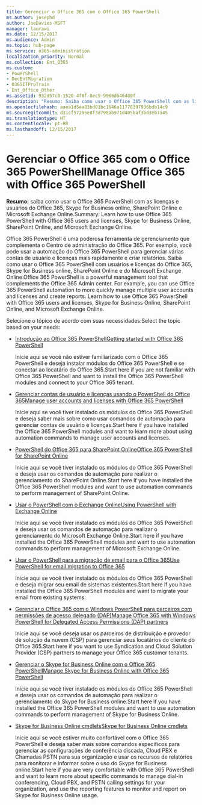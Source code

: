 ```yaml
---
title: Gerenciar o Office 365 com o Office 365 PowerShell
ms.author: josephd
author: JoeDavies-MSFT
manager: laurawi
ms.date: 12/15/2017
ms.audience: Admin
ms.topic: hub-page
ms.service: o365-administration
localization_priority: Normal
ms.collection: Ent_O365
ms.custom:
- PowerShell
- DecEntMigration
- O365ITProTrain
- Ent_Office_Other
ms.assetid: 932d57c0-1520-4f0f-8ec9-9966d646480f
description: "Resumo: Saiba como usar o Office 365 PowerShell com as licenças e usuários do Office 365, Skype for Business online, SharePoint Online e Microsoft Exchange Online."
ms.openlocfilehash: aaea1d5aa83bd01bc1646a11778397936bdb14c9
ms.sourcegitcommit: d31cf57295e8f3d798ab971d405baf3bd3eb7a45
ms.translationtype: HT
ms.contentlocale: pt-BR
ms.lasthandoff: 12/15/2017
---
```

# <a name="manage-office-365-with-office-365-powershell"></a><span data-ttu-id="49d73-103">Gerenciar o Office 365 com o Office 365 PowerShell</span><span class="sxs-lookup"><span data-stu-id="49d73-103">Manage Office 365 with Office 365 PowerShell</span></span>

 <span data-ttu-id="49d73-104">**Resumo:** saiba como usar o Office 365 PowerShell com as licenças e usuários do Office 365, Skype for Business online, SharePoint Online e Microsoft Exchange Online.</span><span class="sxs-lookup"><span data-stu-id="49d73-104">Summary: Learn how to use Office 365 PowerShell with Office 365 users and licenses, Skype for Business Online, SharePoint Online, and Microsoft Exchange Online.</span></span>
  
<span data-ttu-id="49d73-p101">Office 365 PowerShell é uma poderosa ferramenta de gerenciamento que complementa o Centro de administração do Office 365. Por exemplo, você pode usar a automação do Office 365 PowerShell para gerenciar várias contas de usuário e licenças mais rapidamente e criar relatórios. Saiba como usar o Office 365 PowerShell com usuários e licenças do Office 365, Skype for Business online, SharePoint Online e do Microsoft Exchange Online.</span><span class="sxs-lookup"><span data-stu-id="49d73-p101">Office 365 PowerShell is a powerful management tool that complements the Office 365 Admin center. For example, you can use Office 365 PowerShell automation to more quickly manage multiple user accounts and licenses and create reports. Learn how to use Office 365 PowerShell with Office 365 users and licenses, Skype for Business Online, SharePoint Online, and Microsoft Exchange Online.</span></span> 
  
<span data-ttu-id="49d73-108">Selecione o tópico de acordo com suas necessidades:</span><span class="sxs-lookup"><span data-stu-id="49d73-108">Select the topic based on your needs:</span></span>
  
- [<span data-ttu-id="49d73-109">Introdução ao Office 365 PowerShell</span><span class="sxs-lookup"><span data-stu-id="49d73-109">Getting started with Office 365 PowerShell</span></span>](getting-started-with-office-365-powershell.md)
    
    <span data-ttu-id="49d73-110">Inicie aqui se você não estiver familiarizado com o Office 365 PowerShell e deseja instalar módulos do Office 365 PowerShell e se conectar ao locatário do Office 365.</span><span class="sxs-lookup"><span data-stu-id="49d73-110">Start here if you are not familiar with Office 365 PowerShell and want to install the Office 365 PowerShell modules and connect to your Office 365 tenant.</span></span>
    
- [<span data-ttu-id="49d73-111">Gerenciar contas de usuário e licenças usando o PowerShell do Office 365</span><span class="sxs-lookup"><span data-stu-id="49d73-111">Manage user accounts and licenses with Office 365 PowerShell</span></span>](manage-user-accounts-and-licenses-with-office-365-powershell.md)
    
    <span data-ttu-id="49d73-112">Inicie aqui se você tiver instalado os módulos do Office 365 PowerShell e deseja saber mais sobre como usar comandos de automação para gerenciar contas de usuário e licenças.</span><span class="sxs-lookup"><span data-stu-id="49d73-112">Start here if you have installed the Office 365 PowerShell modules and want to learn more about using automation commands to manage user accounts and licenses.</span></span>
    
- <span data-ttu-id="49d73-113">[PowerShell do Office 365 para SharePoint Online]((https://technet.microsoft.com/pt-BR/library/fp161362.aspx))</span><span class="sxs-lookup"><span data-stu-id="49d73-113">[Office 365 PowerShell for SharePoint Online]((https://technet.microsoft.com/pt-BR/library/fp161362.aspx))</span></span>
    
    <span data-ttu-id="49d73-114">Inicie aqui se você tiver instalado os módulos do Office 365 PowerShell e deseja usar os comandos de automação para realizar o gerenciamento do SharePoint Online.</span><span class="sxs-lookup"><span data-stu-id="49d73-114">Start here if you have installed the Office 365 PowerShell modules and want to use automation commands to perform management of SharePoint Online.</span></span>
    
- [<span data-ttu-id="49d73-115">Usar o PowerShell com o Exchange Online</span><span class="sxs-lookup"><span data-stu-id="49d73-115">Using PowerShell with Exchange Online</span></span>](https://technet.microsoft.com/library/jj200677%28v=exchg.160%29.aspx)
    
    <span data-ttu-id="49d73-116">Inicie aqui se você tiver instalado os módulos do Office 365 PowerShell e deseja usar os comandos de automação para realizar o gerenciamento do Microsoft Exchange Online.</span><span class="sxs-lookup"><span data-stu-id="49d73-116">Start here if you have installed the Office 365 PowerShell modules and want to use automation commands to perform management of Microsoft Exchange Online.</span></span>
    
- [<span data-ttu-id="49d73-117">Usar o PowerShell para a migração de email para o Office 365</span><span class="sxs-lookup"><span data-stu-id="49d73-117">Use PowerShell for email migration to Office 365</span></span>](use-powershell-for-email-migration-to-office-365.md)
    
    <span data-ttu-id="49d73-118">Inicie aqui se você tiver instalado os módulos do Office 365 PowerShell e deseja migrar seu email de sistemas existentes.</span><span class="sxs-lookup"><span data-stu-id="49d73-118">Start here if you have installed the Office 365 PowerShell modules and want to migrate your email from existing systems.</span></span> 
    
- [<span data-ttu-id="49d73-119">Gerenciar o Office 365 com o Windows PowerShell para parceiros com permissões de acesso delegado (DAP)</span><span class="sxs-lookup"><span data-stu-id="49d73-119">Manage Office 365 with Windows PowerShell for Delegated Access Permissions (DAP) partners</span></span>](manage-office-365-with-windows-powershell-for-delegated-access-permissions-dap-p.md)
    
    <span data-ttu-id="49d73-120">Inicie aqui se você deseja usar os parceiros de distribuição e provedor de solução da nuvem (CSP) para gerenciar seus locatários do cliente do Office 365.</span><span class="sxs-lookup"><span data-stu-id="49d73-120">Start here if you want to use Syndication and Cloud Solution Provider (CSP) partners to manage your Office 365 customer tenants.</span></span> 
    
- [<span data-ttu-id="49d73-121">Gerenciar o Skype for Business Online com o Office 365 PowerShell</span><span class="sxs-lookup"><span data-stu-id="49d73-121">Manage Skype for Business Online with Office 365 PowerShell</span></span>](manage-skype-for-business-online-with-office-365-powershell.md)
    
    <span data-ttu-id="49d73-122">Inicie aqui se você tiver instalado os módulos do Office 365 PowerShell e deseja usar os comandos de automação para realizar o gerenciamento do Skype for Business online.</span><span class="sxs-lookup"><span data-stu-id="49d73-122">Start here if you have installed the Office 365 PowerShell modules and want to use automation commands to perform management of Skype for Business Online.</span></span>
    
- <span data-ttu-id="49d73-123">[Skype for Business Online cmdlets]((http://technet.microsoft.com/library/141fbda3-992a-4eeb-9352-c6b0ffd760f6.aspx))</span><span class="sxs-lookup"><span data-stu-id="49d73-123">[Skype for Business Online cmdlets]((http://technet.microsoft.com/library/141fbda3-992a-4eeb-9352-c6b0ffd760f6.aspx))</span></span>
    
    <span data-ttu-id="49d73-124">Inicie aqui se você estiver muito confortável com o Office 365 PowerShell e deseja saber mais sobre comandos específicos para gerenciar as configurações de conferência discada, Cloud PBX e Chamadas PSTN para sua organização e usar os recursos de relatórios para monitorar e informar sobre o uso do Skype for Business online.</span><span class="sxs-lookup"><span data-stu-id="49d73-124">Start here if you are very comfortable with Office 365 PowerShell and want to learn more about specific commands to manage dial-in conferencing, Cloud PBX, and PSTN calling settings for your organization, and use the reporting features to monitor and report on Skype for Business Online usage.</span></span>
    

